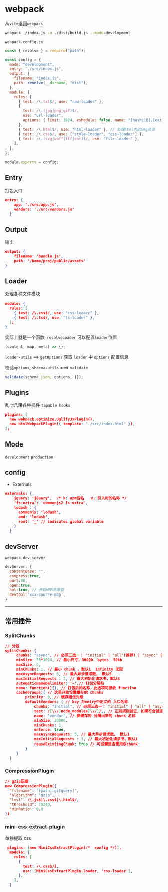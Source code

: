 # webpack

从`vite`退回`webpack`

```bash
webpack ./index.js -o ./dist/build.js --mode=development
```

`webpack.config.js`

```js
const { resolve } = require("path");

const config = {
  mode: "development",
  entry: "./src/index.js",
  output: {
    filename: "index.js",
    path: resolve(__dirname, "dist"),
  },
  module: {
    rules: [
      { test: /\.txt$/, use: "raw-loader" },
      {
        test: /\.(jpg|png|gif)$/,
        use: "url-loader",
        options: { limit: 1024, esModule: false, name: "[hash:10].[ext]" },
      },
      { test: /\.html$/, use: "html-loader" }, // 处理html内的img资源
      { test: /\.css$/, use: ["style-loader", "css-loader"] },
      { test: /\.(svg|woff|ttf|eot)$/, use: "file-loader" },
    ],
  },
};

module.exports = config;
```

## Entry

打包入口

```json
entry: {
    app: './src/app.js',
    vendors: './src/vendors.js'
  }
```

## Output

输出

```json
output: {
    filename: 'bundle.js',
    path: '/home/proj/public/assets'
}
```

## Loader

处理各种文件模块

```json
module: {
  rules: [
    { test: /\.css$/, use: "css-loader" },
    { test: /\.ts$/, use: "ts-loader" },
  ];
}
```

实际上就是一个函数, `resolveLoader` 可以配置`loader`位置

```js
(content, map, meta) => {};
```

`loader-utils` ==> `getOptions` 获取 `loader` 中 `options` 配置信息

校验`options`, `shecma-utils` ===> `validate`

```js
validate(schema.json, options, {});
```

## Plugins

乱七八糟各种插件 `tapable hooks`

```json
plugins: [
  new webpack.optimize.UglifyJsPlugin(),
  new HtmlWebpackPlugin({ template: "./src/index.html" }),
];
```

## Mode

`development` `production`

## config

- Externals

```json
externals: {
    jquery: 'jQuery',  /* k: npm包名   v: 引入时的名称 */
    'fs-extra': 'commonjs2 fs-extra',
    lodash : {
      commonjs: 'lodash',
      amd: 'lodash',
      root: '_' // indicates global variable
    }
  }
```

## devServer

`webpack-dev-server`

```js
devServer: {
  contentBase: "",
  compress:true,
  port:80,
  open:true,
  hot:true, // 开启HMR热重载
  devtool:'xxx-source-map',
}
```

---

## 常用插件

### SplitChunks

```json
// 分包
splitChunks: {
     chunks: "async", // 必须三选一： "initial" | "all"(推荐) | "async" (默认就是async)
     minSize: 30*1024, // 最小尺寸，30000  bytes  30kb
     maxSize: 0,
     minChunks: 1, // 最小 chunk ，默认1  Infinity 无限
     maxAsyncRequests: 5, // 最大异步请求数， 默认5
     maxInitialRequests : 3, // 最大初始化请求书，默认3
     automaticNameDelimiter: '-',// 打包分隔符
     name: function(){}, // 打包后的名称，此选项可接收 function
     cacheGroups:{ // 这里开始设置缓存的 chunks
         priority: 0, // 缓存组优先级
         defaultVendors: { // key 为entry中定义的 入口名称
             chunks: "initial", // 必须三选一： "initial" | "all" | "async"(默认就是async)
             test: /[\\/]node_modules[\\/]/,, // 正则规则验证，如果符合就提取 chunk
             name: "vendor", // 要缓存的 分隔出来的 chunk 名称
             minSize: 30000,
             minChunks: 1,
             enforce: true,
             maxAsyncRequests: 5, // 最大异步请求数， 默认1
             maxInitialRequests : 3, // 最大初始化请求书，默认1
             reuseExistingChunk: true // 可设置是否重用该chunk
         }
     }
  }

```

### CompressionPlugin

```json
// gzip压缩
new CompressionPlugin({
  "filename": "[path].gz[query]",
  "algorithm": "gzip",
  "test": /\.js$|\.css$|\.html$/,
  "threshold": 10240,
  "minRatio": 0.8
})
```

### mini-css-extract-plugin

单独提取 css

```json
 plugins: [new MiniCssExtractPlugin(/*  config */)],
  module: {
    rules: [
      {
        test: /\.css$/i,
        use: [MiniCssExtractPlugin.loader, 'css-loader'],
      },
    ],
  }
```
